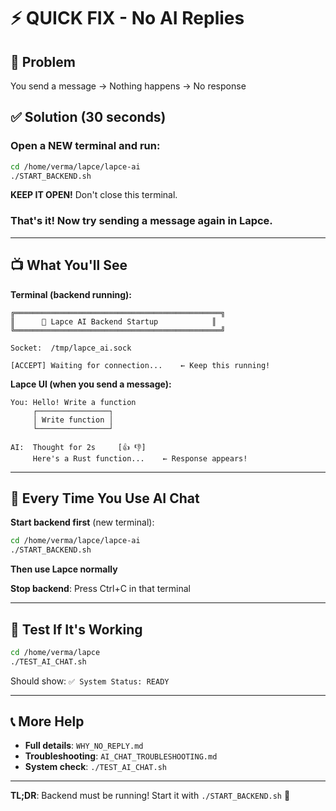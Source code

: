 # ⚡ QUICK FIX - No AI Replies

## 🚨 Problem
You send a message → Nothing happens → No response

## ✅ Solution (30 seconds)

### Open a NEW terminal and run:
```bash
cd /home/verma/lapce/lapce-ai
./START_BACKEND.sh
```

**KEEP IT OPEN!** Don't close this terminal.

### That's it! Now try sending a message again in Lapce.

---

## 📺 What You'll See

**Terminal (backend running):**
```
╔══════════════════════════════════════════════╗
║      🚀 Lapce AI Backend Startup            ║
╚══════════════════════════════════════════════╝

Socket:  /tmp/lapce_ai.sock

[ACCEPT] Waiting for connection...    ← Keep this running!
```

**Lapce UI (when you send a message):**
```
You: Hello! Write a function
     ┌────────────────┐
     │ Write function │
     └────────────────┘

AI:  Thought for 2s     [👍 👎]
     Here's a Rust function...    ← Response appears!
```

---

## 🔄 Every Time You Use AI Chat

**Start backend first** (new terminal):
```bash
cd /home/verma/lapce/lapce-ai
./START_BACKEND.sh
```

**Then use Lapce normally**

**Stop backend**: Press Ctrl+C in that terminal

---

## 🧪 Test If It's Working

```bash
cd /home/verma/lapce
./TEST_AI_CHAT.sh
```

Should show: `✅ System Status: READY`

---

## 📞 More Help

- **Full details**: `WHY_NO_REPLY.md`
- **Troubleshooting**: `AI_CHAT_TROUBLESHOOTING.md`
- **System check**: `./TEST_AI_CHAT.sh`

---

**TL;DR**: Backend must be running! Start it with `./START_BACKEND.sh` 🚀
